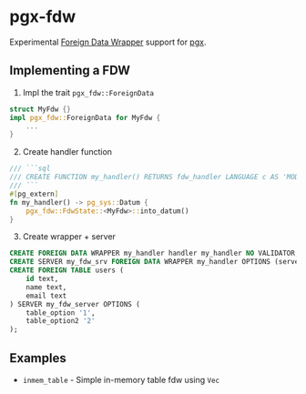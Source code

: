 # pgx-fdw

Experimental [Foreign Data Wrapper](https://www.postgresql.org/docs/13/fdwhandler.html) support for [pgx](https://github.com/zombodb/pgx).

## Implementing a FDW 

1. Impl the trait `pgx_fdw::ForeignData`

```rust
struct MyFdw {}
impl pgx_fdw::ForeignData for MyFdw {
    ...
}
```
2. Create handler function

```rust
/// ```sql
/// CREATE FUNCTION my_handler() RETURNS fdw_handler LANGUAGE c AS 'MODULE_PATHNAME', 'my_handler_wrapper';
/// ```
#[pg_extern]
fn my_handler() -> pg_sys::Datum {
    pgx_fdw::FdwState::<MyFdw>::into_datum()
}
```

3. Create wrapper + server

```sql
CREATE FOREIGN DATA WRAPPER my_handler handler my_handler NO VALIDATOR;
CREATE SERVER my_fdw_srv FOREIGN DATA WRAPPER my_handler OPTIONS (server_option '1', server_option '2');
CREATE FOREIGN TABLE users (
    id text,
    name text,
    email text
) SERVER my_fdw_server OPTIONS (
    table_option '1',
    table_option2 '2'
);
```

## Examples
* `inmem_table` - Simple in-memory table fdw using `Vec`
